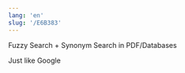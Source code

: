 ```yaml
---
lang: 'en'
slug: '/E6B383'
---
```


Fuzzy Search + Synonym Search in PDF/Databases

Just like Google
